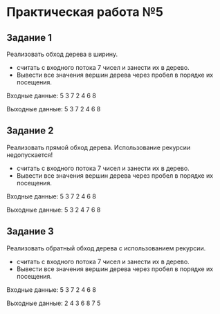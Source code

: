 # Практическая работа №5

## Задание 1

Реализовать	обход	дерева	в	ширину.

- считать	с	входного	потока	7	чисел	и	занести	их	в	дерево. 
-	Вывести	все	значения	вершин	дерева	через	пробел	в	порядке их	посещения.

Входные данные:
5	3	7	2	4	6	8 

Выходные данные:
 5	3	7	2	4	6	8

## Задание 2

Реализовать	прямой	обход	дерева.	Использование	рекурсии недопускается!
-	считать	с	входного	потока	7	чисел	и	занести	их	в	дерево. 
- Вывести	все	значения	вершин	дерева	через	пробел	в	порядке их	посещения.

Входные данные:
5	3	7	2	4	6	8 

Выходные данные:
 5	3	2	4	7	6	8
 
 ## Задание 3
 
 Реализовать	обратный	обход	дерева	с	использованием	рекурсии.
-	считать	с	входного	потока	7	чисел	и	занести	их	в	дерево.
- Вывести	все	значения	вершин	дерева	через	пробел	в	порядке их	посещения.

Входные данные:
5	3	7	2	4	6	8 

Выходные данные:
2	4	3	6	8	7	5
